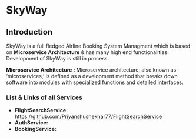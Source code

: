 # SkyWay

## Introduction

SkyWay is a full fledged Airline Booking System Managment which is based on **Microservice Architecture** & has many high end functionalities.
Development of SkyWay is still in process.

**Microservice Architecture :** Microservice architecture, also known as ‘microservices,’ is defined as a development method that breaks down software into modules with specialized functions and detailed interfaces. 


### List & Links of all Services

- **FlightSearchService:** https://github.com/Priyanshushekhar77/FlightSearchService
- **AuthService:** 
- **BookingService:**